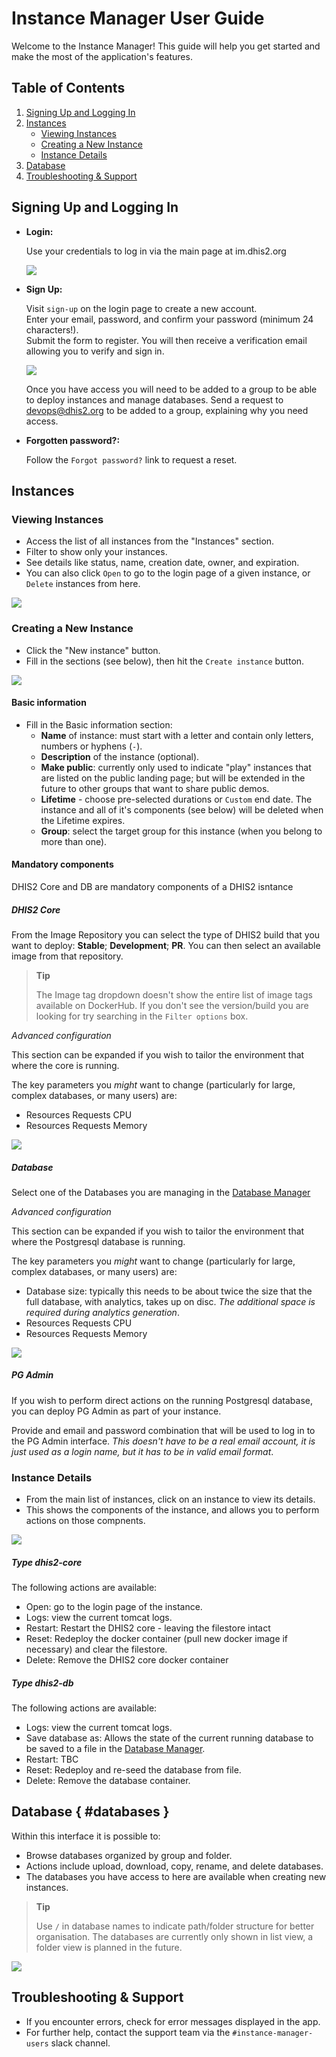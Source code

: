 # Instance Manager User Guide

Welcome to the Instance Manager! This guide will help you get started and make the most of the application's features.

## Table of Contents

1. [Signing Up and Logging In](#signing-up-and-logging-in)
2. [Instances](#instances)
    - [Viewing Instances](#viewing-instances)
    - [Creating a New Instance](#creating-a-new-instance)
    - [Instance Details](#instance-details)
3. [Database](#databases)
4. [Troubleshooting & Support](#troubleshooting--support)

## Signing Up and Logging In

-   **Login:**

    Use your credentials to log in via the main page at im.dhis2.org

    ![](resources/images/login.png)

-   **Sign Up:**

    Visit `sign-up` on the login page to create a new account.  
    Enter your email, password, and confirm your password (minimum 24 characters!).  
    Submit the form to register. You will then receive a verification email allowing you to verify and sign in.

    ![](resources/images/im_signup.png)

    Once you have access you will need to be added to a group to be able to deploy instances and manage databases. Send a request to devops@dhis2.org to be added to a group, explaining why you need access.

-   **Forgotten password?:**

    Follow the `Forgot password?` link to request a reset.

## Instances

### Viewing Instances

-   Access the list of all instances from the "Instances" section.
-   Filter to show only your instances.
-   See details like status, name, creation date, owner, and expiration.
-   You can also click `Open` to go to the login page of a given instance, or `Delete` instances from here.

![](resources/images/instances.png)

### Creating a New Instance

-   Click the "New instance" button.
-   Fill in the sections (see below), then hit the `Create instance` button.

![](resources/images/create_instance.png)

#### Basic information

-   Fill in the Basic information section:
    -   **Name** of instance: must start with a letter and contain only letters, numbers or hyphens (`-`).
    -   **Description** of the instance (optional).
    -   **Make public**: currently only used to indicate "play" instances that are listed on the public landing page; but will be extended in the future to other groups that want to share public demos.
    -   **Lifetime** - choose pre-selected durations or `Custom` end date. The instance and all of it's components (see below) will be deleted when the Lifetime expires.
    -   **Group**: select the target group for this instance (when you belong to more than one).

#### Mandatory components

DHIS2 Core and DB are mandatory components of a DHIS2 isntance

##### DHIS2 Core

From the Image Repository you can select the type of DHIS2 build that you want to deploy: **Stable**; **Development**; **PR**.
You can then select an available image from that repository.

> **Tip**
>
> The Image tag dropdown doesn't show the entire list of image tags available on DockerHub. If you don't see the version/build you are looking for try searching in the `Filter options` box.

_Advanced configuration_

This section can be expanded if you wish to tailor the environment that where the core is running.

The key parameters you _might_ want to change (particularly for large, complex databases, or many users) are:

-   Resources Requests CPU
-   Resources Requests Memory

![](resources/images/core_advanced.png)

##### Database

Select one of the Databases you are managing in the [Database Manager](#databases)

_Advanced configuration_

This section can be expanded if you wish to tailor the environment that where the Postgresql database is running.

The key parameters you _might_ want to change (particularly for large, complex databases, or many users) are:

-   Database size: typically this needs to be about twice the size that the full database, with analytics, takes up on disc. _The additional space is required during analytics generation_.
-   Resources Requests CPU
-   Resources Requests Memory

![](resources/images/postgres_advanced.png)

##### PG Admin

If you wish to perform direct actions on the running Postgresql database, you can deploy PG Admin as part of your instance.

Provide and email and password combination that will be used to log in to the PG Admin interface. _This doesn't have to be a real email account, it is just used as a login name, but it has to be in valid email format_.

### Instance Details

-   From the main list of instances, click on an instance to view its details.
-   This shows the components of the instance, and allows you to perform actions on those compnents.

![](resources/images/instance_details.png)

##### Type dhis2-core

The following actions are available:

-   Open: go to the login page of the instance.
-   Logs: view the current tomcat logs.
-   Restart: Restart the DHIS2 core - leaving the filestore intact
-   Reset: Redeploy the docker container (pull new docker image if necessary) and clear the filestore.
-   Delete: Remove the DHIS2 core docker container

##### Type dhis2-db

The following actions are available:

-   Logs: view the current tomcat logs.
-   Save database as: Allows the state of the current running database to be saved to a file in the [Database Manager](#databases).
-   Restart: TBC
-   Reset: Redeploy and re-seed the database from file.
-   Delete: Remove the database container.

## Database { #databases }

Within this interface it is possible to:

-   Browse databases organized by group and folder.
-   Actions include upload, download, copy, rename, and delete databases.
-   The databases you have access to here are available when creating new instances.

> **Tip**
>
> Use `/` in database names to indicate path/folder structure for better organisation. The databases are currently only shown in list view, a folder view is planned in the future.

![](resources/images/databases.png)

## Troubleshooting & Support

-   If you encounter errors, check for error messages displayed in the app.
-   For further help, contact the support team via the `#instance-manager-users` slack channel.
